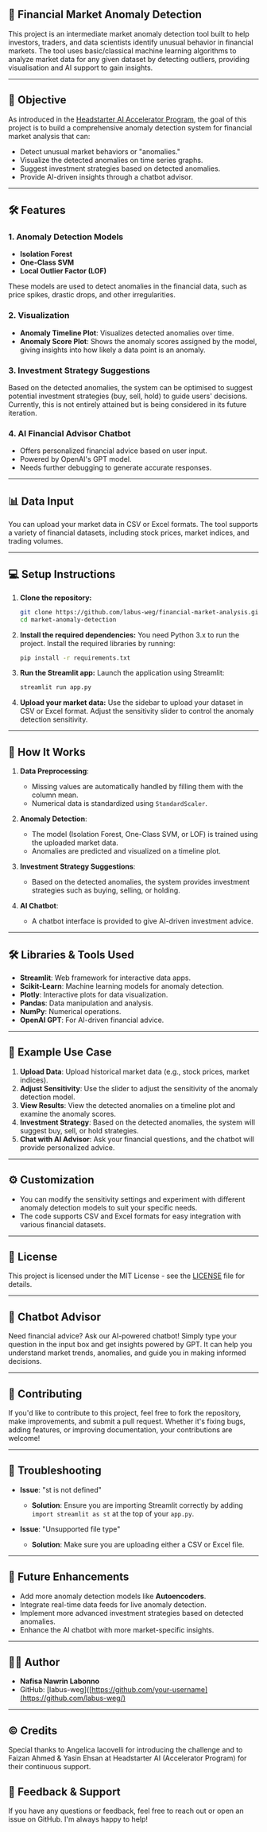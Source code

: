 ## 🚀 Financial Market Anomaly Detection

This project is an intermediate market anomaly detection tool built to help investors, traders, and data scientists identify unusual behavior in financial markets. The tool uses basic/classical machine learning algorithms to analyze market data for any given dataset by detecting outliers, providing visualisation and AI support to gain insights.

---

## 🎯 Objective
As introduced in the [Headstarter AI Accelerator Program](https://app.headstarter.co/), the goal of this project is to build a comprehensive anomaly detection system for financial market analysis that can:
- Detect unusual market behaviors or "anomalies."
- Visualize the detected anomalies on time series graphs.
- Suggest investment strategies based on detected anomalies.
- Provide AI-driven insights through a chatbot advisor.

---

## 🛠️ Features

### 1. **Anomaly Detection Models**
   - **Isolation Forest**
   - **One-Class SVM**
   - **Local Outlier Factor (LOF)**

These models are used to detect anomalies in the financial data, such as price spikes, drastic drops, and other irregularities.

### 2. **Visualization**
   - **Anomaly Timeline Plot**: Visualizes detected anomalies over time.
   - **Anomaly Score Plot**: Shows the anomaly scores assigned by the model, giving insights into how likely a data point is an anomaly.

### 3. **Investment Strategy Suggestions**
   Based on the detected anomalies, the system can be optimised to suggest potential investment strategies (buy, sell, hold) to guide users' decisions. Currently, this is not entirely attained but is being considered in its future iteration.

### 4. **AI Financial Advisor Chatbot**
   - Offers personalized financial advice based on user input.
   - Powered by OpenAI's GPT model.
   - Needs further debugging to generate accurate responses.

---

## 📊 Data Input

You can upload your market data in CSV or Excel formats. The tool supports a variety of financial datasets, including stock prices, market indices, and trading volumes.

---

## 💻 Setup Instructions

1. **Clone the repository:**
   ```bash
   git clone https://github.com/labus-weg/financial-market-analysis.git
   cd market-anomaly-detection
   ```

2. **Install the required dependencies:**
   You need Python 3.x to run the project. Install the required libraries by running:
   ```bash
   pip install -r requirements.txt
   ```

3. **Run the Streamlit app:**
   Launch the application using Streamlit:
   ```bash
   streamlit run app.py
   ```

4. **Upload your market data:**
   Use the sidebar to upload your dataset in CSV or Excel format. Adjust the sensitivity slider to control the anomaly detection sensitivity.

---

## 🧠 How It Works

1. **Data Preprocessing**: 
   - Missing values are automatically handled by filling them with the column mean.
   - Numerical data is standardized using `StandardScaler`.

2. **Anomaly Detection**:
   - The model (Isolation Forest, One-Class SVM, or LOF) is trained using the uploaded market data.
   - Anomalies are predicted and visualized on a timeline plot.

3. **Investment Strategy Suggestions**:
   - Based on the detected anomalies, the system provides investment strategies such as buying, selling, or holding.

4. **AI Chatbot**:
   - A chatbot interface is provided to give AI-driven investment advice.

---

## 🛠️ Libraries & Tools Used

- **Streamlit**: Web framework for interactive data apps.
- **Scikit-Learn**: Machine learning models for anomaly detection.
- **Plotly**: Interactive plots for data visualization.
- **Pandas**: Data manipulation and analysis.
- **NumPy**: Numerical operations.
- **OpenAI GPT**: For AI-driven financial advice.

---

## 📌 Example Use Case

1. **Upload Data**: Upload historical market data (e.g., stock prices, market indices).
2. **Adjust Sensitivity**: Use the slider to adjust the sensitivity of the anomaly detection model.
3. **View Results**: View the detected anomalies on a timeline plot and examine the anomaly scores.
4. **Investment Strategy**: Based on the detected anomalies, the system will suggest buy, sell, or hold strategies.
5. **Chat with AI Advisor**: Ask your financial questions, and the chatbot will provide personalized advice.

---

## ⚙️ Customization

- You can modify the sensitivity settings and experiment with different anomaly detection models to suit your specific needs.
- The code supports CSV and Excel formats for easy integration with various financial datasets.

---

## 📝 License

This project is licensed under the MIT License - see the [LICENSE](LICENSE) file for details.

---

## 🤖 Chatbot Advisor

Need financial advice? Ask our AI-powered chatbot! Simply type your question in the input box and get insights powered by GPT. It can help you understand market trends, anomalies, and guide you in making informed decisions.

---

## 👥 Contributing

If you'd like to contribute to this project, feel free to fork the repository, make improvements, and submit a pull request. Whether it's fixing bugs, adding features, or improving documentation, your contributions are welcome!

---

## 🔧 Troubleshooting

- **Issue**: "st is not defined"
  - **Solution**: Ensure you are importing Streamlit correctly by adding `import streamlit as st` at the top of your `app.py`.

- **Issue**: "Unsupported file type"
  - **Solution**: Make sure you are uploading either a CSV or Excel file.

---

## 📅 Future Enhancements

- Add more anomaly detection models like **Autoencoders**.
- Integrate real-time data feeds for live anomaly detection.
- Implement more advanced investment strategies based on detected anomalies.
- Enhance the AI chatbot with more market-specific insights.

---

## 👨‍💻 Author

- **Nafisa Nawrin Labonno**
- GitHub: [labus-weg]([https://github.com/your-username](https://github.com/labus-weg/)

---
## ©️ Credits
Special thanks to Angelica Iacovelli for introducing the challenge and to Faizan Ahmed & Yasin Ehsan at Headstarter AI (Accelerator Program) for their continuous support.

## 💬 Feedback & Support

If you have any questions or feedback, feel free to reach out or open an issue on GitHub. I'm always happy to help!

```
